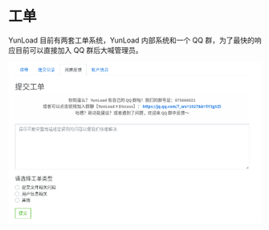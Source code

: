 # 工单

YunLoad 目前有两套工单系统，YunLoad 内部系统和一个 QQ 群，为了最快的响应目前可以直接加入 QQ 群后大喊管理员。

![](../images/student-ticket.png)

